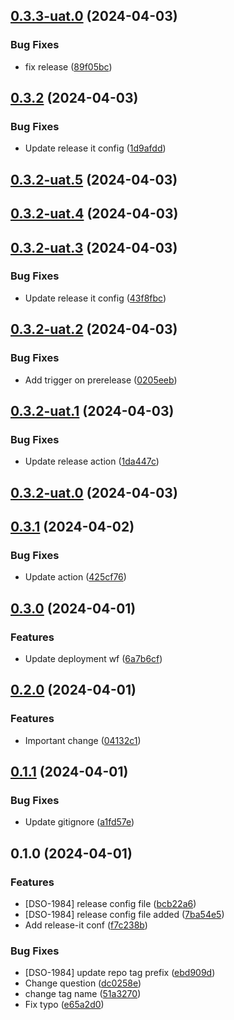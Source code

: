 

## [0.3.3-uat.0](https://github.com/Jamaca1410/cloud_consultant_webapp/compare/v0.3.2...v0.3.3-uat.0) (2024-04-03)


### Bug Fixes

* fix release ([89f05bc](https://github.com/Jamaca1410/cloud_consultant_webapp/commit/89f05bccb125fe37d2f1c2caea62bf93d71e3418))

## [0.3.2](https://github.com/Jamaca1410/cloud_consultant_webapp/compare/v0.3.2-uat.5...v0.3.2) (2024-04-03)


### Bug Fixes

* Update release it config ([1d9afdd](https://github.com/Jamaca1410/cloud_consultant_webapp/commit/1d9afdd0062797269e0748c724204b502fd5a54d))

## [0.3.2-uat.5](https://github.com/Jamaca1410/cloud_consultant_webapp/compare/v0.3.2-uat.4...v0.3.2-uat.5) (2024-04-03)

## [0.3.2-uat.4](https://github.com/Jamaca1410/cloud_consultant_webapp/compare/v0.3.2-uat.3...v0.3.2-uat.4) (2024-04-03)

## [0.3.2-uat.3](https://github.com/Jamaca1410/cloud_consultant_webapp/compare/v0.3.2-uat.2...v0.3.2-uat.3) (2024-04-03)


### Bug Fixes

* Update release it config ([43f8fbc](https://github.com/Jamaca1410/cloud_consultant_webapp/commit/43f8fbccd8ce5e86a1e7fd5fc4844dcb22978809))

## [0.3.2-uat.2](https://github.com/Jamaca1410/cloud_consultant_webapp/compare/v0.3.2-uat.1...v0.3.2-uat.2) (2024-04-03)


### Bug Fixes

* Add trigger on prerelease ([0205eeb](https://github.com/Jamaca1410/cloud_consultant_webapp/commit/0205eeb1d9210415579aeac80999e8101f604ce4))

## [0.3.2-uat.1](https://github.com/Jamaca1410/cloud_consultant_webapp/compare/v0.3.2-uat.0...v0.3.2-uat.1) (2024-04-03)


### Bug Fixes

* Update release action ([1da447c](https://github.com/Jamaca1410/cloud_consultant_webapp/commit/1da447c4ef1fd63da7b5cdcfceb191415f3bc5db))

## [0.3.2-uat.0](https://github.com/Jamaca1410/cloud_consultant_webapp/compare/v0.3.1...v0.3.2-uat.0) (2024-04-03)

## [0.3.1](https://github.com/Jamaca1410/cloud_consultant_webapp/compare/v0.3.0...v0.3.1) (2024-04-02)


### Bug Fixes

* Update action ([425cf76](https://github.com/Jamaca1410/cloud_consultant_webapp/commit/425cf768368e05bf3e47aad3f52fb8f664b5cacc))

## [0.3.0](https://github.com/Jamaca1410/cloud_consultant_webapp/compare/v0.2.0...v0.3.0) (2024-04-01)


### Features

* Update deployment wf ([6a7b6cf](https://github.com/Jamaca1410/cloud_consultant_webapp/commit/6a7b6cf705eb520272bc6cc50ce84672f47efe27))

## [0.2.0](https://github.com/Jamaca1410/cloud_consultant_webapp/compare/v0.1.1...v0.2.0) (2024-04-01)


### Features

* Important change ([04132c1](https://github.com/Jamaca1410/cloud_consultant_webapp/commit/04132c12a3bd273672d18fab68c65c2c942648b7))

## [0.1.1](https://github.com/Jamaca1410/cloud_consultant_webapp/compare/v0.1.0...v0.1.1) (2024-04-01)


### Bug Fixes

* Update gitignore ([a1fd57e](https://github.com/Jamaca1410/cloud_consultant_webapp/commit/a1fd57ede0dede6e640ad00edfa8b05c171941a9))

## 0.1.0 (2024-04-01)


### Features

* [DSO-1984] release config file ([bcb22a6](https://github.com/Jamaca1410/cloud_consultant_webapp/commit/bcb22a61484e26240e851bf0c5427903a2f0807a))
* [DSO-1984] release config file added ([7ba54e5](https://github.com/Jamaca1410/cloud_consultant_webapp/commit/7ba54e52b6516f8c13ada11a37c3da8498de9376))
* Add release-it conf ([f7c238b](https://github.com/Jamaca1410/cloud_consultant_webapp/commit/f7c238b718f1a574daebbf7d4179a8e56578e83c))


### Bug Fixes

* [DSO-1984] update repo tag prefix ([ebd909d](https://github.com/Jamaca1410/cloud_consultant_webapp/commit/ebd909d42fc1fb5788104fb70a66726e68920fe2))
* Change question ([dc0258e](https://github.com/Jamaca1410/cloud_consultant_webapp/commit/dc0258e6c01585608b3f3dd859f91504f97fe412))
* change tag name ([51a3270](https://github.com/Jamaca1410/cloud_consultant_webapp/commit/51a32704ed768cf5d953535f2ee7222fcd79f8b8))
* Fix typo ([e65a2d0](https://github.com/Jamaca1410/cloud_consultant_webapp/commit/e65a2d0965982be8c010e2021cb808656d08be2f))
